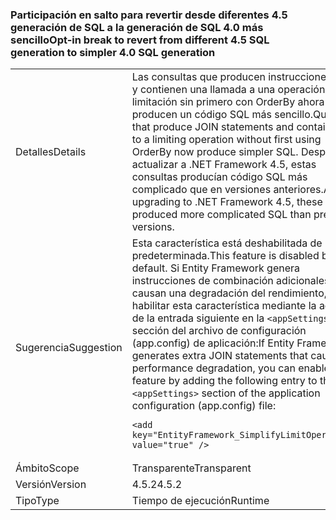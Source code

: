 ### <a name="opt-in-break-to-revert-from-different-45-sql-generation-to-simpler-40-sql-generation"></a><span data-ttu-id="78ca5-101">Participación en salto para revertir desde diferentes 4.5 generación de SQL a la generación de SQL 4.0 más sencillo</span><span class="sxs-lookup"><span data-stu-id="78ca5-101">Opt-in break to revert from different 4.5 SQL generation to simpler 4.0 SQL generation</span></span>

|   |   |
|---|---|
|<span data-ttu-id="78ca5-102">Detalles</span><span class="sxs-lookup"><span data-stu-id="78ca5-102">Details</span></span>|<span data-ttu-id="78ca5-103">Las consultas que producen instrucciones JOIN y contienen una llamada a una operación de limitación sin primero con OrderBy ahora producen un código SQL más sencillo.</span><span class="sxs-lookup"><span data-stu-id="78ca5-103">Queries that produce JOIN statements and contain a call to a limiting operation without first using OrderBy now produce simpler SQL.</span></span> <span data-ttu-id="78ca5-104">Después de actualizar a .NET Framework 4.5, estas consultas producían código SQL más complicado que en versiones anteriores.</span><span class="sxs-lookup"><span data-stu-id="78ca5-104">After upgrading to .NET Framework 4.5, these queries produced more complicated SQL than previous versions.</span></span>|
|<span data-ttu-id="78ca5-105">Sugerencia</span><span class="sxs-lookup"><span data-stu-id="78ca5-105">Suggestion</span></span>|<span data-ttu-id="78ca5-106">Esta característica está deshabilitada de manera predeterminada.</span><span class="sxs-lookup"><span data-stu-id="78ca5-106">This feature is disabled by default.</span></span> <span data-ttu-id="78ca5-107">Si Entity Framework genera instrucciones de combinación adicionales que causan una degradación del rendimiento, puede habilitar esta característica mediante la adición de la entrada siguiente en la <code>&lt;appSettings&gt;</code> sección del archivo de configuración (app.config) de aplicación:</span><span class="sxs-lookup"><span data-stu-id="78ca5-107">If Entity Framework generates extra JOIN statements that cause performance degradation, you can enable this feature by adding the following entry to the <code>&lt;appSettings&gt;</code> section of the application configuration (app.config) file:</span></span><pre><code class="language-xml">&lt;add key=&quot;EntityFramework_SimplifyLimitOperations&quot; value=&quot;true&quot; /&gt;&#13;&#10;</code></pre>|
|<span data-ttu-id="78ca5-108">Ámbito</span><span class="sxs-lookup"><span data-stu-id="78ca5-108">Scope</span></span>|<span data-ttu-id="78ca5-109">Transparente</span><span class="sxs-lookup"><span data-stu-id="78ca5-109">Transparent</span></span>|
|<span data-ttu-id="78ca5-110">Versión</span><span class="sxs-lookup"><span data-stu-id="78ca5-110">Version</span></span>|<span data-ttu-id="78ca5-111">4.5.2</span><span class="sxs-lookup"><span data-stu-id="78ca5-111">4.5.2</span></span>|
|<span data-ttu-id="78ca5-112">Tipo</span><span class="sxs-lookup"><span data-stu-id="78ca5-112">Type</span></span>|<span data-ttu-id="78ca5-113">Tiempo de ejecución</span><span class="sxs-lookup"><span data-stu-id="78ca5-113">Runtime</span></span>|

